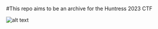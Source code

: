 #This repo aims to be an archive for the Huntress 2023 CTF

![alt text](https://user-images.githubusercontent.com/145877472/273548098-c09d6549-7308-4bf5-95fc-eadc1af0a00f.PNG)
